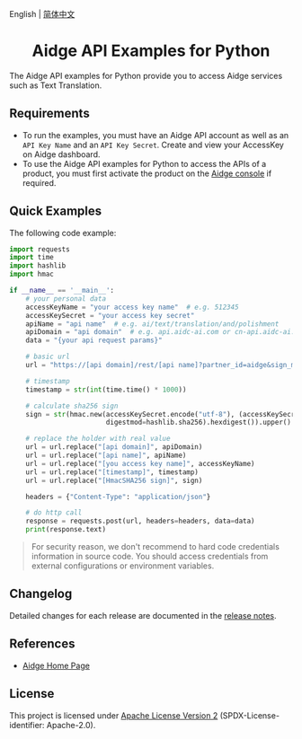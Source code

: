 English | [简体中文](./README-CN.md)

<p align="center">

<h1 align="center">Aidge API Examples for Python</h1>

The Aidge API examples for Python provide you  to access Aidge services such as Text Translation.

## Requirements

- To run the examples, you must have an Aidge API account as well as an `API Key Name` and an `API Key Secret`. Create and view your AccessKey on Aidge dashboard.
- To use the Aidge API examples for Python to access the APIs of a product, you must first activate the product on the [Aidge console](https://www.aidge.com) if required.

## Quick Examples

The following code example:

```python
import requests
import time
import hashlib
import hmac

if __name__ == '__main__':
    # your personal data
    accessKeyName = "your access key name"  # e.g. 512345
    accessKeySecret = "your access key secret"
    apiName = "api name"  # e.g. ai/text/translation/and/polishment
    apiDomain = "api domain"  # e.g. api.aidc-ai.com or cn-api.aidc-ai.com
    data = "{your api request params}"

    # basic url
    url = "https://[api domain]/rest/[api name]?partner_id=aidge&sign_method=sha256&sign_ver=v2&app_key=[you access key name]&timestamp=[timestamp]&sign=[HmacSHA256 sign]"

    # timestamp
    timestamp = str(int(time.time() * 1000))

    # calculate sha256 sign
    sign = str(hmac.new(accessKeySecret.encode("utf-8"), (accessKeySecret + timestamp).encode("utf-8"),
                        digestmod=hashlib.sha256).hexdigest()).upper()

    # replace the holder with real value
    url = url.replace("[api domain]", apiDomain)
    url = url.replace("[api name]", apiName)
    url = url.replace("[you access key name]", accessKeyName)
    url = url.replace("[timestamp]", timestamp)
    url = url.replace("[HmacSHA256 sign]", sign)

    headers = {"Content-Type": "application/json"}

    # do http call
    response = requests.post(url, headers=headers, data=data)
    print(response.text)

```

> For security reason, we don't recommend to hard code credentials information in source code. You should access
> credentials from external configurations or environment variables.

## Changelog

Detailed changes for each release are documented in the [release notes](./ChangeLog.txt).


## References

- [Aidge Home Page](https://www.aidge.com/)

## License

This project is licensed under [Apache License Version 2](./LICENSE-2.0.txt) (SPDX-License-identifier: Apache-2.0).

